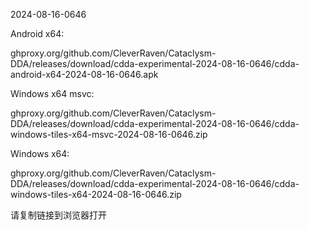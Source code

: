 2024-08-16-0646

Android x64:

ghproxy.org/github.com/CleverRaven/Cataclysm-DDA/releases/download/cdda-experimental-2024-08-16-0646/cdda-android-x64-2024-08-16-0646.apk

Windows x64 msvc:

ghproxy.org/github.com/CleverRaven/Cataclysm-DDA/releases/download/cdda-experimental-2024-08-16-0646/cdda-windows-tiles-x64-msvc-2024-08-16-0646.zip

Windows x64:

ghproxy.org/github.com/CleverRaven/Cataclysm-DDA/releases/download/cdda-experimental-2024-08-16-0646/cdda-windows-tiles-x64-2024-08-16-0646.zip

请复制链接到浏览器打开

